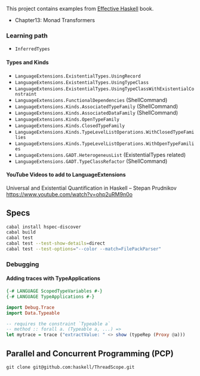 This project contains examples from [Effective Haskell][1] book.

- Chapter13: Monad Transformers

[1]: https://www.pragprog.com/titles/rshaskell/effective-haskell/

### Learning path

- `InferredTypes`

#### Types and Kinds
- `LanguageExtensions.ExistentialTypes.UsingRecord`
- `LanguageExtensions.ExistentialTypes.UsingTypeClass`
- `LanguageExtensions.ExistentialTypes.UsingTypeClassWithExistentialConstraint`
- `LanguageExtensions.FunctionalDependencies` (ShellCommand)
- `LanguageExtensions.Kinds.AssociatedTypeFamily` (ShellCommand)
- `LanguageExtensions.Kinds.AssociatedDataFamily` (ShellCommand)
- `LanguageExtensions.Kinds.OpenTypeFamily`
- `LanguageExtensions.Kinds.ClosedTypeFamily`
- `LanguageExtensions.Kinds.TypeLevelListOperations.WithClosedTypeFamilies`
- `LanguageExtensions.Kinds.TypeLevelListOperations.WithOpenTypeFamilies`
- `LanguageExtensions.GADT.HeterogeneusList` (ExistentialTypes related)
- `LanguageExtensions.GADT.TypeClassRefactor` (ShellCommand)


#### YouTube Videos to add to LanguageExtensions

Universal and Existential Quantification in Haskell – Stepan Prudnikov
https://www.youtube.com/watch?v=ohp2uRM9n0o

## Specs

```bash
cabal install hspec-discover
cabal build
cabal test
cabal test --test-show-details=direct
cabal test --test-options="--color --match=FilePackParser"
```

### Debugging

#### Adding traces with TypeApplications

```haskell
{-# LANGUAGE ScopedTypeVariables #-}
{-# LANGUAGE TypeApplications #-}

import Debug.Trace
import Data.Typeable

-- requires the constraint `Typeable a`
-- method :: forall a. (Typeable a, ...) =>
let mytrace = trace ("extractValue: " <> show (typeRep (Proxy @a)))
```

## Parallel and Concurrent Programming (PCP)

```
git clone git@github.com:haskell/ThreadScope.git
```
